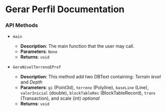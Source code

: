 # Gerar Perfil Documentation

### API Methods
- `main`
  - **Description**: The main function that the user may call.
  - **Parameters**: `None`
  - **Returns**: `void`

- `GeraNivelTerrenoEProf`
    - **Description**: This method add two DBText containing: *Terrain level* and *Depth* 
    - **Parameters**: `gi` (Point3d), `terreno` (Polyline), `baseLine` (Line), `valorInicial` (double), `blockTableRec` (BlockTableRecord), `trans` (Transaction), and scale (int) *optional*
    - **Returns**: `void`
